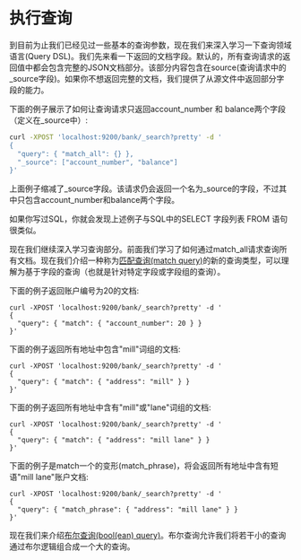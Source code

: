 # 执行查询

到目前为止我们已经见过一些基本的查询参数，现在我们来深入学习一下查询领域语言\(Query DSL\)。我们先来看一下返回的文档字段。默认的，所有查询请求的返回值中都会包含完整的JSON文档部分。该部分内容包含在source\(查询请求中的\_source字段\)。如果你不想返回完整的文档，我们提供了从源文件中返回部分字段的能力。

下面的例子展示了如何让查询请求只返回account\_number 和 balance两个字段（定义在\_source中）:

```bash
curl -XPOST 'localhost:9200/bank/_search?pretty' -d '
{
  "query": { "match_all": {} },
  "_source": ["account_number", "balance"]
}'
```

上面例子缩减了\_source字段。该请求仍会返回一个名为\_source的字段，不过其中只包含account\_number和balance两个字段。

如果你写过SQL，你就会发现上述例子与SQL中的SELECT 字段列表 FROM 语句很类似。

现在我们继续深入学习查询部分。前面我们学习了如何通过match\_all请求查询所有文档。现在我们介绍一种称为[匹配查询\(match query\)](/query-dsl/full-text-query/match-query.md)的新的查询类型，可以理解为基于字段的查询（也就是针对特定字段或字段组的查询）。

下面的例子返回账户编号为20的文档:

```
curl -XPOST 'localhost:9200/bank/_search?pretty' -d '
{
  "query": { "match": { "account_number": 20 } }
}'
```

下面的例子返回所有地址中包含"mill"词组的文档:

```
curl -XPOST 'localhost:9200/bank/_search?pretty' -d '
{
  "query": { "match": { "address": "mill" } }
}'
```

下面的例子返回所有地址中含有"mill"或"lane"词组的文档:

```
curl -XPOST 'localhost:9200/bank/_search?pretty' -d '
{
  "query": { "match": { "address": "mill lane" } }
}'
```

下面的例子是match一个的变形\(match\_phrase\)，将会返回所有地址中含有短语"mill lane"账户文档:

```
curl -XPOST 'localhost:9200/bank/_search?pretty' -d '
{
  "query": { "match_phrase": { "address": "mill lane" } }
}'
```

现在我们来介绍[布尔查询\(bool\(ean\) query\)](/query-dsl/compound-queries/bool-query.md)。布尔查询允许我们将若干小的查询通过布尔逻辑组合成一个大的查询。



